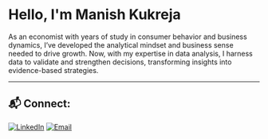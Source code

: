 # Hello, I'm Manish Kukreja  


As an economist with years of study in consumer behavior and business dynamics, I’ve developed the analytical mindset and business sense needed to drive growth. Now, with my expertise in data analysis, I harness data to validate and strengthen decisions, transforming insights into evidence-based strategies.


---

## 📬 Connect:

[![LinkedIn](https://img.shields.io/badge/LinkedIn-0A66C2?style=for-the-badge&logo=linkedin&logoColor=white)](https://www.linkedin.com/in/manish22kukreja)
[![Email](https://img.shields.io/badge/Email-D14836?style=for-the-badge&logo=gmail&logoColor=white)](thisismanishkukreja@gmail.com)


